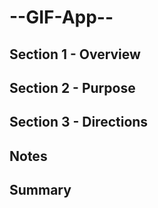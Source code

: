# --GIF-App--

## Section 1 - Overview 


## Section 2 - Purpose 


## Section 3 - Directions


## Notes 


## Summary 